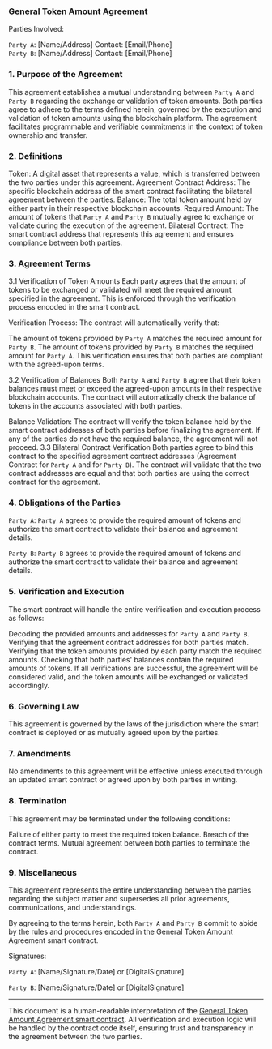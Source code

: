 ### General Token Amount Agreement 
Parties Involved:

`Party A`: [Name/Address] Contact: [Email/Phone]  
`Party B`: [Name/Address] Contact: [Email/Phone]
### 1. Purpose of the Agreement
This agreement establishes a mutual understanding between `Party A` and `Party B` regarding the exchange or validation of token amounts. Both parties agree to adhere to the terms defined herein, governed by the execution and validation of token amounts using the blockchain platform. The agreement facilitates programmable and verifiable commitments in the context of token ownership and transfer.

### 2. Definitions
Token: A digital asset that represents a value, which is transferred between the two parties under this agreement.
Agreement Contract Address: The specific blockchain address of the smart contract facilitating the bilateral agreement between the parties.
Balance: The total token amount held by either party in their respective blockchain accounts.
Required Amount: The amount of tokens that `Party A` and `Party B` mutually agree to exchange or validate during the execution of the agreement.
Bilateral Contract: The smart contract address that represents this agreement and ensures compliance between both parties.
### 3. Agreement Terms
3.1 Verification of Token Amounts
Each party agrees that the amount of tokens to be exchanged or validated will meet the required amount specified in the agreement. This is enforced through the verification process encoded in the smart contract.

Verification Process:
The contract will automatically verify that:

The amount of tokens provided by `Party A` matches the required amount for `Party B`.
The amount of tokens provided by `Party B` matches the required amount for `Party A`.
This verification ensures that both parties are compliant with the agreed-upon terms.

3.2 Verification of Balances
Both `Party A` and `Party B` agree that their token balances must meet or exceed the agreed-upon amounts in their respective blockchain accounts. The contract will automatically check the balance of tokens in the accounts associated with both parties.

Balance Validation:
The contract will verify the token balance held by the smart contract addresses of both parties before finalizing the agreement. If any of the parties do not have the required balance, the agreement will not proceed.
3.3 Bilateral Contract Verification
Both parties agree to bind this contract to the specified agreement contract addresses (Agreement Contract for `Party A` and for `Party B`). The contract will validate that the two contract addresses are equal and that both parties are using the correct contract for the agreement.

### 4. Obligations of the Parties
`Party A`:
`Party A` agrees to provide the required amount of tokens and authorize the smart contract to validate their balance and agreement details.

`Party B`:
`Party B` agrees to provide the required amount of tokens and authorize the smart contract to validate their balance and agreement details.

### 5. Verification and Execution
The smart contract will handle the entire verification and execution process as follows:

Decoding the provided amounts and addresses for `Party A` and `Party B`.
Verifying that the agreement contract addresses for both parties match.
Verifying that the token amounts provided by each party match the required amounts.
Checking that both parties' balances contain the required amounts of tokens.
If all verifications are successful, the agreement will be considered valid, and the token amounts will be exchanged or validated accordingly.

### 6. Governing Law
This agreement is governed by the laws of the jurisdiction where the smart contract is deployed or as mutually agreed upon by the parties.

### 7. Amendments
No amendments to this agreement will be effective unless executed through an updated smart contract or agreed upon by both parties in writing.

### 8. Termination
This agreement may be terminated under the following conditions:

Failure of either party to meet the required token balance.
Breach of the contract terms.
Mutual agreement between both parties to terminate the contract.
### 9. Miscellaneous
This agreement represents the entire understanding between the parties regarding the subject matter and supersedes all prior agreements, communications, and understandings.

By agreeing to the terms herein, both `Party A` and `Party B` commit to abide by the rules and procedures encoded in the General Token Amount Agreement smart contract.

Signatures:

`Party A`:
[Name/Signature/Date] or
[DigitalSignature]

`Party B`:
[Name/Signature/Date] or
[DigitalSignature]

---
This document is a human-readable interpretation of the [General Token Amount Agreement smart contract](./contracts/examples//TokenAmountAgreement.sol). All verification and execution logic will be handled by the contract code itself, ensuring trust and transparency in the agreement between the two parties.